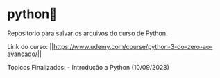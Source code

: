 # python🐍

Repositorio para salvar os arquivos do curso de Python.

Link do curso:
            ||<https://www.udemy.com/course/python-3-do-zero-ao-avancado/>||

Topicos Finalizados:
    - Introdução a Python (10/09/2023)
    